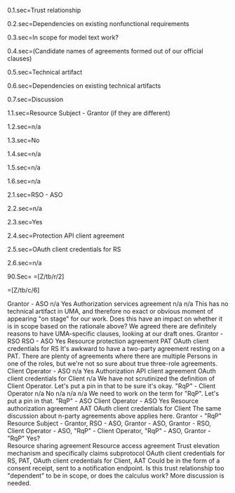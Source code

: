 0.1.sec=Trust relationship

0.2.sec=Dependencies on existing nonfunctional requirements

0.3.sec=In scope for model text work?

0.4.sec=(Candidate names of agreements formed out of our official clauses)

0.5.sec=Technical artifact

0.6.sec=Dependencies on existing technical artifacts

0.7.sec=Discussion

1.1.sec=Resource Subject - Grantor (if they are different)

1.2.sec=n/a

1.3.sec=No

1.4.sec=n/a

1.5.sec=n/a

1.6.sec=n/a

	 
2.1.sec=RSO - ASO

2.2.sec=n/a

2.3.sec=Yes

2.4.sec=Protection API client agreement

2.5.sec=OAuth client credentials for RS

2.6.sec=n/a

90.Sec=</i>
=[Z/tb/r/2]

=[Z/tb/c/6]
	 
Grantor - ASO	n/a	Yes	Authorization services agreement	n/a	n/a	This has no technical artifact in UMA, and therefore no exact or obvious moment of appearing "on stage" for our work. Does this have an impact on whether it is in scope based on the rationale above? We agreed there are definitely reasons to have UMA-specific clauses, looking at our draft ones.
Grantor - RSO	RSO - ASO	Yes	Resource protection agreement	PAT	OAuth client credentials for RS	It's awkward to have a two-party agreement resting on a PAT. There are plenty of agreements where there are multiple Persons in one of the roles, but we're not so sure about true three-role agreements.
Client Operator - ASO	n/a	Yes	Authorization API client agreement	OAuth client credentials for Client	n/a	We have not scrutinized the definition of Client Operator. Let's put a pin in that to be sure it's okay.
"RqP" - Client Operator	n/a	No	n/a	n/a	n/a	We need to work on the term for "RqP". Let's put a pin in that.
"RqP" - ASO	Client Operator - ASO	Yes	Resource authorization agreement	AAT	OAuth client credentials for Client	The same discussion about n-party agreements above applies here.
Grantor - "RqP"	Resource Subject - Grantor, RSO - ASO, Grantor - ASO, Grantor - RSO, Client Operator - ASO, "RqP" - Client Operator, "RqP" - ASO, Grantor - "RqP"	Yes?	
Resource sharing agreement
Resource access agreement
Trust elevation mechanism and specifically claims subprotocol	OAuth client credentials for RS, PAT, OAuth client credentials for Client, AAT	Could be in the form of a consent receipt, sent to a notification endpoint. Is this trust relationship too "dependent" to be in scope, or does the calculus work? More discussion is needed.